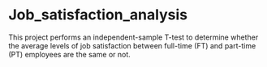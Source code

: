 # Job_satisfaction_analysis
This project performs an independent-sample T-test to determine whether the average levels of job satisfaction between full-time (FT) and part-time (PT) employees are the same or not.
